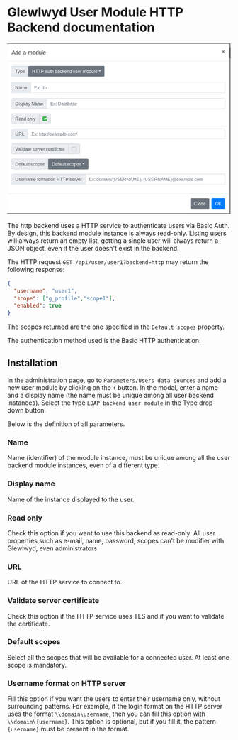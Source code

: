 # Glewlwyd User Module HTTP Backend documentation

![mod-user-http](screenshots/mod-user-http.png)

The http backend uses a HTTP service to authenticate users via Basic Auth.
By design, this backend module instance is always read-only. Listing users will always return an empty list, getting a single user will always return a JSON object, even if the user doesn't exist in the backend.

The HTTP request `GET /api/user/user1?backend=http` may return the following response:

```JSON
{
  "username": "user1",
  "scope": ["g_profile","scope1"],
  "enabled": true
}
```

The scopes returned are the one specified in the `Default scopes` property.

The authentication method used is the Basic HTTP authentication.

## Installation

In the administration page, go to `Parameters/Users data sources` and add a new user module by clicking on the `+` button. In the modal, enter a name and a display name (the name must be unique among all user backend instances).
Select the type `LDAP backend user module` in the Type drop-down button.

Below is the definition of all parameters.

### Name

Name (identifier) of the module instance, must be unique among all the user backend module instances, even of a different type.

### Display name

Name of the instance displayed to the user.

### Read only

Check this option if you want to use this backend as read-only. All user properties such as e-mail, name, password, scopes can't be modifier with Glewlwyd, even administrators.

### URL

URL of the HTTP service to connect to.

### Validate server certificate

Check this option if the HTTP service uses TLS and if you want to validate the certificate.

### Default scopes

Select all the scopes that will be available for a connected user. At least one scope is mandatory.

### Username format on HTTP server

Fill this option if you want the users to enter their username only, without surrounding patterns. For example, if the login format on the HTTP server uses the format `\\domain\username`, then you can fill this option with `\\domain\{username}`. This option is optional, but if you fill it, the pattern `{username}` must be present in the format.
